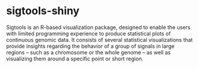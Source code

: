 
<!-- README.md is generated from README.Rmd. Please edit that file -->

# sigtools-shiny

Sigtools is an R-based visualization package, designed to enable the
users with limited programming experience to produce statistical plots
of continuous genomic data. It consists of several statistical
visualizations that provide insights regarding the behavior of a group
of signals in large regions – such as a chromosome or the whole genome –
as well as visualizing them around a specific point or short region.

<!-- badges: start -->

<!-- badges: end -->
